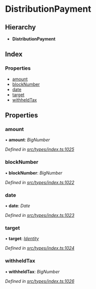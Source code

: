 # DistributionPayment

## Hierarchy

* **DistributionPayment**

## Index

### Properties

* [amount](distributionpayment.md#amount)
* [blockNumber](distributionpayment.md#blocknumber)
* [date](distributionpayment.md#date)
* [target](distributionpayment.md#target)
* [withheldTax](distributionpayment.md#withheldtax)

## Properties

### amount

• **amount**: _BigNumber_

_Defined in_ [_src/types/index.ts:1025_](https://github.com/PolymathNetwork/polymesh-sdk/blob/7362b318/src/types/index.ts#L1025)

### blockNumber

• **blockNumber**: _BigNumber_

_Defined in_ [_src/types/index.ts:1022_](https://github.com/PolymathNetwork/polymesh-sdk/blob/7362b318/src/types/index.ts#L1022)

### date

• **date**: _Date_

_Defined in_ [_src/types/index.ts:1023_](https://github.com/PolymathNetwork/polymesh-sdk/blob/7362b318/src/types/index.ts#L1023)

### target

• **target**: [_Identity_](../classes/identity.md)

_Defined in_ [_src/types/index.ts:1024_](https://github.com/PolymathNetwork/polymesh-sdk/blob/7362b318/src/types/index.ts#L1024)

### withheldTax

• **withheldTax**: _BigNumber_

_Defined in_ [_src/types/index.ts:1026_](https://github.com/PolymathNetwork/polymesh-sdk/blob/7362b318/src/types/index.ts#L1026)

